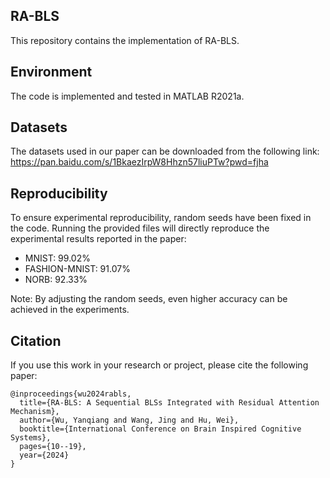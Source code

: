 ## RA-BLS

This repository contains the implementation of RA-BLS.

## Environment

The code is implemented and tested in MATLAB R2021a.

## Datasets

The datasets used in our paper can be downloaded from the following link:
https://pan.baidu.com/s/1BkaezIrpW8Hhzn57liuPTw?pwd=fjha

## Reproducibility

To ensure experimental reproducibility, random seeds have been fixed in the code. Running the provided files will directly reproduce the experimental results reported in the paper:

- MNIST: 99.02%
- FASHION-MNIST: 91.07%
- NORB: 92.33%

Note: By adjusting the random seeds, even higher accuracy can be achieved in the experiments.

## Citation

If you use this work in your research or project, please cite the following paper:

```
@inproceedings{wu2024rabls,
  title={RA-BLS: A Sequential BLSs Integrated with Residual Attention Mechanism},
  author={Wu, Yanqiang and Wang, Jing and Hu, Wei},
  booktitle={International Conference on Brain Inspired Cognitive Systems},
  pages={10--19},
  year={2024}
}
```
